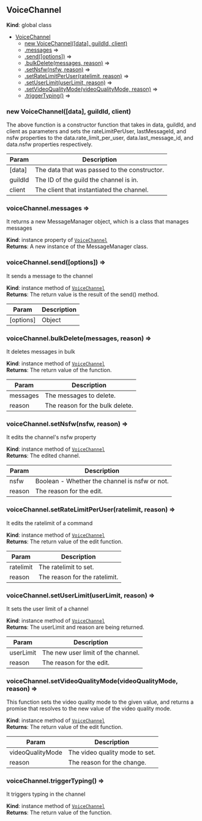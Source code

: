 <a name="VoiceChannel"></a>

## VoiceChannel
**Kind**: global class  

* [VoiceChannel](#VoiceChannel)
    * [new VoiceChannel([data], guildId, client)](#new_VoiceChannel_new)
    * [.messages](#VoiceChannel+messages) ⇒
    * [.send([options])](#VoiceChannel+send) ⇒
    * [.bulkDelete(messages, reason)](#VoiceChannel+bulkDelete) ⇒
    * [.setNsfw(nsfw, reason)](#VoiceChannel+setNsfw) ⇒
    * [.setRateLimitPerUser(ratelimit, reason)](#VoiceChannel+setRateLimitPerUser) ⇒
    * [.setUserLimit(userLimit, reason)](#VoiceChannel+setUserLimit) ⇒
    * [.setVideoQualityMode(videoQualityMode, reason)](#VoiceChannel+setVideoQualityMode) ⇒
    * [.triggerTyping()](#VoiceChannel+triggerTyping) ⇒

<a name="new_VoiceChannel_new"></a>

### new VoiceChannel([data], guildId, client)
The above function is a constructor function that takes in data, guildId, and client as parametersand sets the rateLimitPerUser, lastMessageId, and nsfw properties to the data.rate_limit_per_user,data.last_message_id, and data.nsfw properties respectively.


| Param | Description |
| --- | --- |
| [data] | The data that was passed to the constructor. |
| guildId | The ID of the guild the channel is in. |
| client | The client that instantiated the channel. |

<a name="VoiceChannel+messages"></a>

### voiceChannel.messages ⇒
It returns a new MessageManager object, which is a class that manages messages

**Kind**: instance property of [<code>VoiceChannel</code>](#VoiceChannel)  
**Returns**: A new instance of the MessageManager class.  
<a name="VoiceChannel+send"></a>

### voiceChannel.send([options]) ⇒
It sends a message to the channel

**Kind**: instance method of [<code>VoiceChannel</code>](#VoiceChannel)  
**Returns**: The return value is the result of the send() method.  

| Param | Description |
| --- | --- |
| [options] | Object |

<a name="VoiceChannel+bulkDelete"></a>

### voiceChannel.bulkDelete(messages, reason) ⇒
It deletes messages in bulk

**Kind**: instance method of [<code>VoiceChannel</code>](#VoiceChannel)  
**Returns**: The return value of the function.  

| Param | Description |
| --- | --- |
| messages | The messages to delete. |
| reason | The reason for the bulk delete. |

<a name="VoiceChannel+setNsfw"></a>

### voiceChannel.setNsfw(nsfw, reason) ⇒
It edits the channel's nsfw property

**Kind**: instance method of [<code>VoiceChannel</code>](#VoiceChannel)  
**Returns**: The edited channel.  

| Param | Description |
| --- | --- |
| nsfw | Boolean - Whether the channel is nsfw or not. |
| reason | The reason for the edit. |

<a name="VoiceChannel+setRateLimitPerUser"></a>

### voiceChannel.setRateLimitPerUser(ratelimit, reason) ⇒
It edits the ratelimit of a command

**Kind**: instance method of [<code>VoiceChannel</code>](#VoiceChannel)  
**Returns**: The return value of the edit function.  

| Param | Description |
| --- | --- |
| ratelimit | The ratelimit to set. |
| reason | The reason for the ratelimit. |

<a name="VoiceChannel+setUserLimit"></a>

### voiceChannel.setUserLimit(userLimit, reason) ⇒
It sets the user limit of a channel

**Kind**: instance method of [<code>VoiceChannel</code>](#VoiceChannel)  
**Returns**: The userLimit and reason are being returned.  

| Param | Description |
| --- | --- |
| userLimit | The new user limit of the channel. |
| reason | The reason for the edit. |

<a name="VoiceChannel+setVideoQualityMode"></a>

### voiceChannel.setVideoQualityMode(videoQualityMode, reason) ⇒
This function sets the video quality mode to the given value, and returns a promise that resolvesto the new value of the video quality mode.

**Kind**: instance method of [<code>VoiceChannel</code>](#VoiceChannel)  
**Returns**: The return value of the edit function.  

| Param | Description |
| --- | --- |
| videoQualityMode | The video quality mode to set. |
| reason | The reason for the change. |

<a name="VoiceChannel+triggerTyping"></a>

### voiceChannel.triggerTyping() ⇒
It triggers typing in the channel

**Kind**: instance method of [<code>VoiceChannel</code>](#VoiceChannel)  
**Returns**: The return value of the function.  
